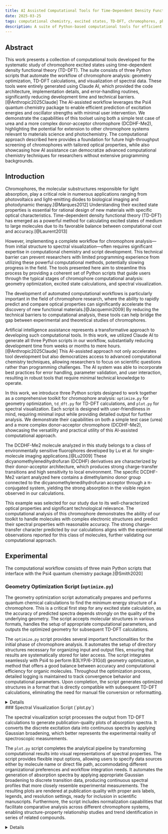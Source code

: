 ```yaml
---
title: AI Assisted Computational Tools for Time-Dependent Density Functional Theory Analysis of Chromophores
date: 2025-03-25
tags: computational chemistry, excited states, TD-DFT, chromophores, photochemistry
description: A suite of Python-based computational tools for efficient geometry optimization, TD-DFT calculations, and spectral visualization of chromophores, providing a systematic approach to predicting electronic transitions and optical properties.
---
```


## Abstract

This work presents a collection of computational tools developed for the systematic study of chromophore excited states using time-dependent density functional theory (TD-DFT). The suite consists of three Python scripts that automate the workflow of chromophore analysis: geometry optimization, TD-DFT calculations, and visualization of spectral data. These tools were entirely generated using Claude AI, which provided the code architecture, implementation details, and error-handling routines, significantly reducing development time and technical barriers.[@Anthropic2025Claude] The AI-assisted workflow leverages the Psi4 quantum chemistry package to enable efficient prediction of excitation energies and oscillator strengths with minimal user intervention. We demonstrate the capabilities of this toolset using both a simple test case of urea and a more complex donor-acceptor chromophore (DCDHF-Me2), highlighting the potential for extension to other chromophore systems relevant to materials science and photochemistry. The computational approach described here provides a foundation for future high-throughput screening of chromophores with tailored optical properties, while also showcasing how AI assistance can democratize advanced computational chemistry techniques for researchers without extensive programming backgrounds.

## Introduction

Chromophores, the molecular substructures responsible for light absorption, play a critical role in numerous applications ranging from photovoltaics and light-emitting diodes to biological imaging and photodynamic therapy.[@Marques2012] Understanding their excited state properties is essential for rational design of new materials with specific optical characteristics. Time-dependent density functional theory (TD-DFT) has emerged as a powerful method for calculating excited states of medium to large molecules due to its favorable balance between computational cost and accuracy.[@Laurent2013]

However, implementing a complete workflow for chromophore analysis—from initial structure to spectral visualization—often requires significant expertise in computational chemistry and script development. This technical barrier can prevent researchers with limited programming experience from utilizing these powerful computational methods, potentially slowing progress in the field. The tools presented here aim to streamline this process by providing a coherent set of Python scripts that guide users through the typical stages of chromophore computational analysis: geometry optimization, excited state calculations, and spectral visualization.

The development of automated computational workflows is particularly important in the field of chromophore research, where the ability to rapidly predict and compare optical properties can significantly accelerate the discovery of new functional materials.[@Jacquemin2009] By reducing the technical barriers to computational analysis, these tools can help bridge the gap between experimental and theoretical studies of chromophores.

Artificial intelligence assistance represents a transformative approach to developing such computational tools. In this work, we utilized Claude AI to generate all three Python scripts in our workflow, substantially reducing development time from weeks or months to mere hours.[@Anthropic2025Claude] This AI-assisted approach not only accelerates tool development but also democratizes access to advanced computational chemistry techniques, allowing researchers to focus on scientific questions rather than programming challenges. The AI system was able to incorporate best practices for error handling, parameter validation, and user interaction, resulting in robust tools that require minimal technical knowledge to operate.

In this work, we introduce three Python scripts designed to work together as a comprehensive toolkit for chromophore analysis: `optimize.py` for geometry optimization, `td_dft.py` for TD-DFT calculations, and `plot.py` for spectral visualization. Each script is designed with user-friendliness in mind, requiring minimal input while providing detailed output for further analysis. We demonstrate their capabilities on both a simple test case (urea) and a more complex donor-acceptor chromophore (DCDHF-Me2), showcasing the versatility and practical utility of this AI-assisted computational approach.

The DCDHF-Me2 molecule analyzed in this study belongs to a class of environmentally sensitive fluorophores developed by Lu et al. for single-molecule imaging applications.[@Lu2009] These dicyanomethylenedihydrofuran (DCDHF) derivatives are characterized by their donor-acceptor architecture, which produces strong charge-transfer transitions and high sensitivity to local environment. The specific DCDHF-Me2 variant analyzed here contains a dimethylamino donor group connected to the dicyanomethylenedihydrofuran acceptor through a π-conjugated system, yielding the strong absorption in the visible region observed in our calculations.

This example was selected for our study due to its well-characterized optical properties and significant technological relevance. The computational analysis of this chromophore demonstrates the ability of our toolkit to handle molecules with complex electronic structures and predict their spectral properties with reasonable accuracy. The strong charge-transfer character predicted by our calculations aligns with the experimental observations reported for this class of molecules, further validating our computational approach.

## Experimental

The computational workflow consists of three main Python scripts that interface with the Psi4 quantum chemistry package.[@Smith2020]

### Geometry Optimization Script (`optimize.py`)

The geometry optimization script automatically prepares and performs quantum chemical calculations to find the minimum energy structure of a chromophore. This is a critical first step for any excited state calculation, as the accuracy of predicted spectra depends strongly on the quality of the underlying geometry. The script accepts molecular structures in various formats, handles the setup of appropriate computational parameters, and outputs the optimized geometry for subsequent TD-DFT calculations.

The `optimize.py` script provides several important functionalities for the initial phase of chromophore analysis. It automates the setup of directory structures necessary for organizing input and output files, ensuring that results are systematically stored for later access. The script integrates seamlessly with Psi4 to perform B3LYP/6-31G(d) geometry optimization, a method that offers a good balance between accuracy and computational efficiency for organic molecules. Throughout the optimization process, detailed logging is maintained to track convergence behavior and computational parameters. Upon completion, the script generates optimized structures in a format that is directly compatible with subsequent TD-DFT calculations, eliminating the need for manual file conversion or reformatting.

<details>
```python
#!/usr/bin/env python
import os
import sys
import psi4
import datetime

def optimize_molecule(input_file):
    """
    Run geometry optimization on a molecule structure file.
    
    Parameters:
    input_file (str): The name of the input file in input_structures/ directory
    
    Returns:
    bool: True if optimization succeeded, False otherwise
    """
    # Setup directories
    input_dir = "input_structures"
    output_dir = "optimized_structures"
    
    # Check if input file exists
    input_path = os.path.join(input_dir, input_file)
    if not os.path.exists(input_path):
        print(f"Error: Input file {input_path} not found.")
        return False
    
    # Create output filename - replace extension with .opt
    base_name = os.path.splitext(input_file)[0]
    output_file = f"{base_name}.opt"
    output_path = os.path.join(output_dir, output_file)
    
    # Create log file
    log_file = os.path.join(output_dir, f"{base_name}_opt.log")
    
    # Print status
    print(f"Starting optimization for {input_file}")
    print(f"Input: {input_path}")
    print(f"Output will be saved to: {output_path}")
    print(f"Log will be saved to: {log_file}")
    
    # Set up Psi4
    psi4.core.set_output_file(log_file, False)
    psi4.set_memory('4 GB')
    
    # Print Psi4 version
    print(f"Using Psi4 version: {psi4.__version__}")
    
    # Current date/time
    print(f"Job started at: {datetime.datetime.now()}")
    
    try:
        # Read molecule from file
        with open(input_path, 'r') as f:
            molecule_str = f.read()
        
        # Create the molecule
        molecule = psi4.geometry(molecule_str)
        
        # Set calculation options
        psi4.set_options({
            'basis': '6-31g(d)',
            'reference': 'rhf',
            'scf_type': 'direct',
            'guess': 'sad',
            'e_convergence': 1e-6,
            'd_convergence': 1e-6,
            'maxiter': 100
        })
        
        # Run the optimization
        print("Starting geometry optimization...")
        psi4.optimize('b3lyp')
        
        # Save optimized geometry
        molecule.save_xyz_file(output_path, True)
        
        # Print success message
        print(f"Optimization completed successfully.")
        print(f"Optimized structure saved to {output_path}")
        return True
        
    except Exception as e:
        print(f"Error during optimization: {str(e)}")
        print("Check the log file for more details.")
        return False
    
    finally:
        print(f"Job finished at: {datetime.datetime.now()}")

def main():
    """Main function to run the optimization script."""
    print("=" * 80)
    print("Molecule Geometry Optimization Script")
    print("=" * 80)
    
    # Get input file from user
    input_file = input("Enter the input file name (must be in input_structures/ directory): ")
    
    # Run optimization
    success = optimize_molecule(input_file)
    
    if success:
        print("\nOptimization workflow completed successfully.")
    else:
        print("\nOptimization workflow encountered errors. Please check the logs.")
    
if __name__ == "__main__":
    main()
```
</details>

### TD-DFT Calculation Script (`td_dft.py`)

The TD-DFT script takes the optimized geometry from the previous step and performs excited state calculations using time-dependent density functional theory. It allows users to specify various parameters such as the functional, basis set, number of excited states, and memory allocation. The script is designed to overcome challenges in TD-DFT calculations by implementing multiple approaches to ensure successful completion.

The `td_dft.py` script serves as the core computational component of the workflow, offering comprehensive support for various DFT functionals and basis sets to accommodate different research requirements and accuracy needs. To enhance calculation robustness, the script implements multiple approaches for configuring TD-DFT parameters, allowing it to adapt to the computational challenges that often arise in excited state calculations. Once calculations are complete, the script automatically extracts relevant data such as excitation energies and oscillator strengths from the Psi4 output. Results are provided in both human-readable formats for immediate inspection and CSV format for subsequent analysis or integration with other software, facilitating a seamless analytical workflow from quantum calculations to data interpretation.

<details>

```python
import psi4
import numpy as np
import os
import sys
import re
import argparse

def list_available_functionals():
    """List all available DFT functionals in the current Psi4 installation."""
    try:
        # Try to import libxc_functionals module
        from psi4.driver.procrouting.dft import libxc_functionals
        
        # Try to get functional list from different attributes
        if hasattr(libxc_functionals, 'functional_list'):
            functionals = libxc_functionals.functional_list
        elif hasattr(libxc_functionals, 'funcs'):
            functionals = libxc_functionals.funcs.keys()
        else:
            # Fallback to common functionals
            functionals = ["B3LYP", "PBE", "PBE0", "M06-2X", "WB97X-D", "BLYP", "B97", "M06", 
                          "CAM-B3LYP", "WB97", "B2PLYP", "BP86", "TPSS", "M06-L", "SVWN"]
        
        print("\nAvailable DFT functionals:")
        # Display in columns
        for i, func in enumerate(sorted(functionals)):
            print(f"{func:<12}", end="\t")
            if (i + 1) % 4 == 0:
                print()
        print("\n")
        return functionals
    except Exception as e:
        print(f"Could not retrieve list of available functionals: {e}")
        # Fallback to common functionals
        functionals = ["B3LYP", "PBE", "PBE0", "M06-2X", "WB97X-D", "BLYP", "B97", "M06", 
                      "CAM-B3LYP", "WB97", "B2PLYP", "BP86", "TPSS", "M06-L", "SVWN"]
        print("\nFallback list of common DFT functionals:")
        for i, func in enumerate(sorted(functionals)):
            print(f"{func:<12}", end="\t")
            if (i + 1) % 4 == 0:
                print()
        print("\n")
        return functionals

def list_available_basis_sets():
    """List all available basis sets in the current Psi4 installation."""
    try:
        # Use the path we found in diagnostics
        import os
        basis_dir = os.path.join(os.path.dirname(os.path.dirname(os.path.dirname(psi4.__file__))), 
                                "share", "psi4", "basis")
        
        if os.path.exists(basis_dir):
            # Get all .gbs files
            basis_files = [os.path.splitext(f)[0] for f in os.listdir(basis_dir) 
                          if f.endswith('.gbs') and os.path.isfile(os.path.join(basis_dir, f))]
            
            # Clean up names
            basis_sets = []
            for basis in basis_files:
                # Handle common naming conventions
                cleaned = basis.replace('_', '-')
                if cleaned not in basis_sets:
                    basis_sets.append(cleaned)
        else:
            # Fallback to common basis sets
            basis_sets = ['STO-3G', '3-21G', '6-31G', '6-31G(D)', '6-31G(D,P)', '6-311G', 
                         'CC-PVDZ', 'CC-PVTZ', 'CC-PVQZ', 'AUG-CC-PVDZ', 'AUG-CC-PVTZ']
        
        print("\nAvailable basis sets:")
        # Display in columns
        for i, basis in enumerate(sorted(basis_sets)):
            print(f"{basis:<16}", end="\t")
            if (i + 1) % 3 == 0:
                print()
        print("\n")
        return basis_sets
    except Exception as e:
        print(f"Could not retrieve list of available basis sets: {e}")
        # Fallback to common basis sets
        basis_sets = ['STO-3G', '3-21G', '6-31G', '6-31G(D)', '6-31G(D,P)', '6-311G', 
                     'CC-PVDZ', 'CC-PVTZ', 'CC-PVQZ', 'AUG-CC-PVDZ', 'AUG-CC-PVTZ']
        print("\nFallback list of common basis sets:")
        for i, basis in enumerate(sorted(basis_sets)):
            print(f"{basis:<16}", end="\t")
            if (i + 1) % 3 == 0:
                print()
        print("\n")
        return basis_sets

def setup_parser():
    """Set up command line argument parser"""
    parser = argparse.ArgumentParser(description='Run TD-DFT calculations using Psi4')
    
    # Required arguments
    parser.add_argument('filename', nargs='?', 
                       help='Name of the optimized structure file (e.g., molecule.opt)')
    
    # Optional arguments
    parser.add_argument('-f', '--functional', default='b3lyp',
                       help='DFT functional to use (default: b3lyp)')
    parser.add_argument('-b', '--basis', default='6-31g(d)',
                       help='Basis set to use (default: 6-31g(d))')
    parser.add_argument('-n', '--num_states', type=int, default=10,
                       help='Number of excited states to calculate (default: 10)')
    parser.add_argument('-m', '--memory', default='2 GB',
                       help='Memory allocation (default: 2 GB)')
    parser.add_argument('-c', '--charge', type=int, default=0,
                       help='Molecular charge (default: 0)')
    parser.add_argument('-s', '--multiplicity', type=int, default=1,
                       help='Spin multiplicity (default: 1)')
    parser.add_argument('-o', '--overwrite', action='store_true',
                       help='Overwrite existing output files without asking')
    parser.add_argument('-l', '--list', choices=['functionals', 'basis', 'both'],
                       help='List available functionals, basis sets, or both')
    
    return parser

def main(args=None):
    # Parse command line arguments
    parser = setup_parser()
    if args is None:
        args = parser.parse_args()
    
    # Handle listing options
    if args.list:
        if args.list in ['functionals', 'both']:
            list_available_functionals()
        if args.list in ['basis', 'both']:
            list_available_basis_sets()
        if args.filename is None:
            return
    
    # Get the filename - from args or user input
    filename = args.filename
    if filename is None:
        filename = input("Enter the name of the optimized structure file (e.g., molecule.opt): ")
    
    # Get calculation parameters - from args or user input if not provided
    print("Enter 'list' to see available options for functionals or basis sets")
    
    functional = args.functional
    if functional.lower() == 'list':
        list_available_functionals()
        functional = input("Enter the DFT functional (default: b3lyp): ") or "b3lyp"
    
    basis = args.basis
    if basis.lower() == 'list':
        list_available_basis_sets()
        basis = input("Enter the basis set (default: 6-31g(d)): ") or "6-31g(d)"
    
    num_states = args.num_states
    memory = args.memory
    charge = args.charge
    multiplicity = args.multiplicity
    
    # Validate input file
    input_path = os.path.join("optimized_structures", filename)
    if not os.path.exists(input_path):
        print(f"Error: File '{input_path}' not found.")
        return
    
    # Create output directory structure
    molecule_name = os.path.splitext(filename)[0]
    output_dir = os.path.join("results", molecule_name, "vacuum")
    os.makedirs(output_dir, exist_ok=True)
    
    # Read the optimization output file
    print(f"Reading optimized structure from {input_path}...")
    with open(input_path, 'r') as f:
        lines = f.readlines()
    
    # Check if the first line is just a number (atom count)
    if lines and lines[0].strip().isdigit():
        geometry_lines = lines[1:]
        print("Skipping first line (atom count)...")
    else:
        geometry_lines = lines
    
    # Set up output file
    output_file = os.path.join(output_dir, f"{molecule_name}_tddft.out")
    
    # Check for file overwrite
    if os.path.exists(output_file) and not args.overwrite:
        overwrite = input(f"Output file {output_file} already exists. Overwrite? (y/n): ")
        if overwrite.lower() != 'y':
            return
    
    psi4.core.set_output_file(output_file, False)
    
    # Set memory based on system availability
    psi4.set_memory(memory)
    
    # Create molecule string for Psi4
    molecule_string = "\n".join(line.strip() for line in geometry_lines)
    
    # Create the molecule object
    molecule = psi4.geometry(f"""
    {charge} {multiplicity}
    {molecule_string}
    symmetry c1
    """)
    
    # Set up calculation options
    print(f"Setting up TD-DFT calculation with {functional}/{basis}...")
    psi4.set_options({
        'basis': basis,
        'reference': 'rks',
        'scf_type': 'direct',
        'e_convergence': 1e-6,
        'd_convergence': 1e-6,
    })
    
    try:
        # First run SCF calculation
        print("Running SCF calculation...")
        scf_energy = psi4.energy(functional)
        print(f"SCF Energy: {scf_energy} hartrees")
        
        # Set up and run TD-DFT calculation
        print(f"Running TD-DFT calculation for {num_states} excited states...")

        # Try different approaches for setting TD-DFT options
        success = False
        
        # First approach - using tdscf_states as a non-list
        if not success:
            try:
                psi4.set_options({
                    'tdscf_states': num_states
                })
                energy = psi4.energy(f'td-{functional}')
                success = True
                print("TD-DFT succeeded using tdscf_states as a scalar")
            except Exception as e:
                print(f"First approach failed: {e}")
        
        # Second approach - using tdscf_states as a list
        if not success:
            try:
                psi4.set_options({
                    'tdscf_states': [num_states]
                })
                energy = psi4.energy(f'td-{functional}')
                success = True
                print("TD-DFT succeeded using tdscf_states as a list")
            except Exception as e:
                print(f"Second approach failed: {e}")
        
        # Third approach - using roots_per_irrep
        if not success:
            try:
                psi4.set_options({
                    'roots_per_irrep': [num_states]
                })
                energy = psi4.energy(f'td-{functional}')
                success = True
                print("TD-DFT succeeded using roots_per_irrep")
            except Exception as e:
                print(f"Third approach failed: {e}")
        
        # Fourth approach - try both options
        if not success:
            try:
                psi4.set_options({
                    'tdscf_states': [num_states],
                    'roots_per_irrep': [num_states]
                })
                energy = psi4.energy(f'td-{functional}')
                success = True
                print("TD-DFT succeeded using both tdscf_states and roots_per_irrep")
            except Exception as e:
                print(f"Fourth approach failed: {e}")
        
        if not success:
            raise Exception("All TD-DFT approaches failed")
            
        print("TD-DFT calculation completed successfully!")
        
        # Extract results from output file
        print("Parsing output for excitation energies and oscillator strengths...")
        with open(output_file, 'r') as f:
            output_text = f.read()

        # Find the table of excitation energies
        excitation_energies = []
        oscillator_strengths = []

        # Updated regex pattern for Psi4 1.7 output format
        # Look for lines like: "1 A->A (1 A) 0.23561 6.41140 -225.02484 0.0006 0.0001 -0.0263 -0.0126"
        table_pattern = r"(\d+)\s+A->A\s+\(\d+\s+A\)\s+([\d.]+)\s+([\d.]+)\s+.*?\s+([\d.]+)"
        matches = re.findall(table_pattern, output_text)

        if matches:
            print(f"Found data for {len(matches)} excited states")
            
            for match in matches:
                state_num = int(match[0])
                energy_ev = float(match[2])  # eV value is in the 3rd group
                wavelength_nm = 1239.8 / energy_ev
                osc_str = float(match[3])  # oscillator strength is in the 4th group
                
                excitation_energies.append(wavelength_nm)
                oscillator_strengths.append(osc_str)
                
                print(f"Excited State {state_num}: {wavelength_nm:.2f} nm, f = {osc_str:.4f}")

        else:
            print("Could not find excited state data in the expected format.")
            print("Trying alternate parsing approach...")
            
            # Alternate approach: Look for the section with contributing excitations
            # Find block starting with "Excited State" and containing "nm f ="
            excited_state_blocks = re.findall(r"Excited State\s+\d+.*?(\d+\.\d+)\s+nm\s+f\s*=\s*(\d+\.\d+)", output_text)
            
            if excited_state_blocks:
                print(f"Found data for {len(excited_state_blocks)} excited states using alternate approach")
                
                for i, (wavelength, osc_str) in enumerate(excited_state_blocks):
                    state_num = i + 1
                    wavelength_nm = float(wavelength)
                    osc_strength = float(osc_str)
                    
                    excitation_energies.append(wavelength_nm)
                    oscillator_strengths.append(osc_strength)
                    
                    print(f"Excited State {state_num}: {wavelength_nm:.2f} nm, f = {osc_strength:.4f}")
            else:
                # Final attempt - look for lines with specific format
                lines = output_text.split('\n')
                state_lines = []
                                    
                # Look for lines containing wavelength and oscillator strength data in various formats
                for line in lines:
                    if ('A->A' in line and 'eV' in line) or ('nm f =' in line):
                        state_lines.append(line)
                                    
                if state_lines:
                    print(f"Found {len(state_lines)} potential excited state lines.")
                    # Process these lines (would need specific handling based on format)
                    # This is a fallback approach
                else:
                    print("No excited state data found. Check the output file manually.")
                    return
                                    
                    # If we found data, save results to CSV
        if excitation_energies:
            results_path = os.path.join(output_dir, f"{molecule_name}_spectrum.csv")
            with open(results_path, 'w') as f:
                f.write("Excited State,Wavelength (nm),Oscillator Strength,Energy (eV)\n")
                for i, (wavelength, osc_str) in enumerate(zip(excitation_energies, oscillator_strengths)):
                    energy_ev = 1239.8 / wavelength
                    f.write(f"{i+1},{wavelength:.2f},{osc_str:.6f},{energy_ev:.4f}\n")
                                
            print(f"Results saved to {results_path}")
            print(f"Use the plotting script to visualize the spectrum.")
        else:
            print("No data to save. Check the output file manually.")
                        
    except Exception as e:
        print(f"Error during calculation: {e}")
        print("Please check the output file for details: " + output_file)

def print_usage_examples():
    """Print examples of how to use the script"""
    print("\nUsage Examples:")
    print("1. Interactive mode:")
    print("   python scripts/td_dft.py")
    print("\n2. Basic command line mode:")
    print("   python scripts/td_dft.py urea.opt")
    print("\n3. Fully specified command line mode:")
    print("   python scripts/td_dft.py urea.opt -f b3lyp -b 6-31g(d) -n 10 -m \"4 GB\" -c 0 -s 1")
    print("\n4. List available functionals:")
    print("   python scripts/td_dft.py -l functionals")
    print("\n5. List available basis sets:")
    print("   python scripts/td_dft.py -l basis")
    print("\n6. Run with automatic overwrite:")
    print("   python scripts/td_dft.py urea.opt -o")
    print("")

if __name__ == "__main__":
    try:
        import psi4
        # Print Psi4 version info
        print(f"Using Psi4 version: {psi4.__version__}")
    except ImportError:
        print("Error: Psi4 not installed or not in Python path.")
        sys.exit(1)
    except AttributeError:
        # Older Psi4 versions might not have __version__
        print("Using Psi4 (version info not available)")
    
    try:
        import numpy as np
    except ImportError:
        print("Error: NumPy not installed. Please install it with 'pip install numpy'.")
        sys.exit(1)
    
    # Check if help is needed
    if len(sys.argv) > 1 and sys.argv[1] in ['-h', '--help', 'help']:
        setup_parser().print_help()
        print_usage_examples()
        sys.exit(0)
    
    # Check if we just need to list options
    if len(sys.argv) > 1 and sys.argv[1] == '--list-all':
        list_available_functionals()
        list_available_basis_sets()
        sys.exit(0)
    
    main()
```
</details>
### Spectral Visualization Script (`plot.py`)

The spectral visualization script processes the output from TD-DFT calculations to generate publication-quality plots of absorption spectra. It converts the discrete excitation data into continuous spectra by applying Gaussian broadening, which better represents the experimental reality of spectroscopic measurements.

The `plot.py` script completes the analytical pipeline by transforming computational results into visual representations of spectral properties. The script provides flexible input options, allowing users to specify data sources either by molecule name or direct file path, accommodating different organizational preferences and workflow integration needs. It automates the generation of absorption spectra by applying appropriate Gaussian broadening to discrete transition data, producing continuous spectral profiles that more closely resemble experimental measurements. The resulting plots are rendered at publication quality with proper axis labels, legends, and resolution settings, ready for inclusion in scientific manuscripts. Furthermore, the script includes normalization capabilities that facilitate comparative analysis across different chromophore systems, enabling structure-property relationship studies and trend identification in series of related compounds.

<details>
```python
import numpy as np
import matplotlib.pyplot as plt
import os

def plot_spectrum():
    # Prompt user for input type
    print("Do you want to provide the molecule name or the full path to the CSV file?")
    choice = input("Enter 'm' for molecule name or 'p' for full path (default: m): ").strip().lower() or 'm'

    if choice == 'm':
        # Get molecule name from user
        molecule_name = input("Enter the molecule name (e.g., DCDHF-Me2_calc2): ").strip()
        if not molecule_name:
            print("Error: Molecule name cannot be empty.")
            return
        
        # Construct the CSV file path
        csv_path = os.path.join('results', molecule_name, 'vacuum', f'{molecule_name}_spectrum.csv')
        plot_path = os.path.join('results', molecule_name, 'vacuum', f'{molecule_name}_spectrum.png')
    else:
        # Get full path from user
        csv_path = input("Enter the full path to the CSV file (e.g., /path/to/DCDHF-Me2_calc2_spectrum.csv): ").strip()
        if not csv_path:
            print("Error: File path cannot be empty.")
            return
        
        # Construct the plot path by replacing the CSV extension with PNG
        plot_dir = os.path.dirname(csv_path)
        plot_filename = os.path.splitext(os.path.basename(csv_path))[0] + '_spectrum.png'
        plot_path = os.path.join(plot_dir, plot_filename)
        molecule_name = os.path.splitext(os.path.basename(csv_path))[0]  # Extract molecule name for title

    # Check if the CSV file exists
    if not os.path.exists(csv_path):
        print(f"Error: File '{csv_path}' not found. Please check the path or molecule name.")
        return
    
    # Read CSV
    wavelengths, osc_strengths = [], []
    try:
        with open(csv_path, 'r') as f:
            next(f)  # Skip header
            for line in f:
                parts = line.strip().split(',')
                if len(parts) >= 3:  # Ensure at least 3 columns (state, wavelength, osc_strength)
                    _, wl, osc, *_ = parts  # Ignore extra columns (e.g., energy)
                    wavelengths.append(float(wl))
                    osc_strengths.append(float(osc))
                else:
                    print(f"Warning: Skipping malformed line: {line.strip()}")
        
        if not wavelengths:
            print("Error: No valid data found in the CSV file.")
            return
        
        # Plot
        plt.figure(figsize=(10, 6))
        x = np.linspace(min(wavelengths) - 50, max(wavelengths) + 50, 1000)
        y = np.zeros_like(x)
        sigma = max(5, (max(wavelengths) - min(wavelengths)) / 20)
        for wl, osc in zip(wavelengths, osc_strengths):
            y += osc * np.exp(-(x - wl)**2 / (2 * sigma**2))
        
        # Normalize if possible
        if np.max(y) > 0:
            y /= np.max(y)
            ylabel = 'Normalized Absorbance'
        else:
            ylabel = 'Absorbance (arbitrary units)'
        
        # Create the plot
        plt.plot(x, y, label='Spectrum')
        plt.stem(wavelengths, osc_strengths, linefmt='r-', markerfmt='ro', basefmt=' ')
        plt.xlabel('Wavelength (nm)')
        plt.ylabel(ylabel)
        plt.title(f'{molecule_name} TD-DFT Absorption Spectrum')
        plt.grid(True, linestyle='--', alpha=0.7)
        
        # Save the plot
        plt.savefig(plot_path, dpi=300)
        print(f"Plot saved to {plot_path}")
    
    except Exception as e:
        print(f"Error during plotting: {e}")
        return

if __name__ == "__main__":
    plot_spectrum()
```
</details>

All calculations were performed on a Linux system (Ubuntu noble/24.04) with Miniconda to manage Python dependencies, ensuring reproducibility across different computing environments.

## Results

### Urea TD-DFT Analysis

**Table 1. Excited States of Urea from TD-DFT Calculations.** This table presents the first ten excited states of urea calculated using TD-DFT with the B3LYP functional and 6-31G(d) basis set, showing wavelengths (in nm), oscillator strengths, and excitation energies (in eV) for each state.

| Excited State | Wavelength (nm) | Oscillator Strength | Energy (eV) |
|:-------------:|:---------------:|:-------------------:|:-----------:|
| 1 | 193.37 | 0.0006 | 6.41 |
| 2 | 165.92 | 0.0097 | 7.47 |
| 3 | 156.89 | 0.0012 | 7.90 |
| 4 | 154.33 | 0.0392 | 8.03 |
| 5 | 152.81 | 0.1368 | 8.11 |
| 6 | 150.03 | 0.0769 | 8.26 |
| 7 | 136.83 | 0.0033 | 9.06 |
| 8 | 132.42 | 0.0151 | 9.36 |
| 9 | 129.29 | 0.0538 | 9.59 |
| 10 | 128.93 | 0.0181 | 9.62 |

**Table 2. Major Orbital Transitions for Urea Excited States.** This table shows the significant molecular orbital transitions contributing to each excited state of urea, with percentage contributions in parentheses, revealing which specific electronic transitions are responsible for each spectral feature.

| State | Wavelength (nm) | Oscillator Strength | Major Transitions |
|:-----:|:--------------:|:-------------------:|:------------------|
| 1 | 193.38 | 0.0006 | 16a → 17a (88.5%) |
| 2 | 165.92 | 0.0097 | 16a → 18a (97.3%) |
| 3 | 156.89 | 0.0012 | 14a → 18a (94.3%) |
| 4 | 154.34 | 0.0392 | 14a → 17a (60.2%), 15a → 18a (38.2%) |
| 5 | 152.81 | 0.1368 | 14a → 17a (34.8%), 15a → 18a (59.3%) |
| 6 | 150.03 | 0.0769 | 15a → 17a (59.5%), 16a → 19a (24.3%) |
| 7 | 136.84 | 0.0033 | 16a → 20a (92.3%) |
| 8 | 132.43 | 0.0151 | 14a → 20a (52.9%), 16a → 21a (31.6%) |
| 9 | 129.29 | 0.0538 | 15a → 19a (40.3%), 16a → 19a (29.7%) |
| 10 | 128.94 | 0.0181 | 14a → 19a (70.1%), 15a → 20a (21.9%) |


<figure>
  <img src="/images/urea_spectrum.png" alt="Urea TD-DFT Absorption Spectrum">
  <figcaption><strong>Figure 1.</strong> TD-DFT calculated absorption spectrum of urea using B3LYP/6-31G(d). The blue line represents the Gaussian-broadened spectrum, while red stems indicate individual electronic transitions with their corresponding oscillator strengths. The spectrum shows two main absorption bands at approximately 130 nm and 150 nm, with the latter being more intense due to the higher oscillator strength of state 5 (f = 0.1368).</figcaption>
</figure>



### DCDHF-Me2 TD-DFT Analysis

**Table 3. Excited States of DCDHF-Me2 from TD-DFT Calculations.** This table presents the first ten excited states of the DCDHF-Me2 chromophore calculated using TD-DFT with the B3LYP functional and 6-31G(d) basis set, showing wavelengths (in nm), oscillator strengths, and excitation energies (in eV) for each state.

| Excited State | Wavelength (nm) | Oscillator Strength | Energy (eV) |
|:-------------:|:---------------:|:-------------------:|:-----------:|
| 1 | 407.83 | 0.9403 | 3.04 |
| 2 | 351.22 | 0.0673 | 3.53 |
| 3 | 294.75 | 0.0011 | 4.21 |
| 4 | 267.85 | 0.0397 | 4.63 |
| 5 | 259.90 | 0.0970 | 4.77 |
| 6 | 253.68 | 0.0248 | 4.89 |
| 7 | 252.45 | 0.0002 | 4.91 |
| 8 | 248.35 | 0.0006 | 4.99 |
| 9 | 236.58 | 0.0100 | 5.24 |
| 10 | 236.31 | 0.0005 | 5.25 |

**Table 4. Major Orbital Transitions for DCDHF-Me2 Excited States.** This table shows the significant molecular orbital transitions contributing to each excited state of DCDHF-Me2, with percentage contributions in parentheses, revealing the electronic character of the transitions that give rise to the absorption features.

| State | Wavelength (nm) | Oscillator Strength | Major Transitions |
|:-----:|:--------------:|:-------------------:|:------------------|
| 1 | 407.83 | 0.9403 | 80a → 81a (99.5%) |
| 2 | 351.22 | 0.0673 | 79a → 81a (92.8%) |
| 3 | 294.75 | 0.0011 | 78a → 81a (74.7%), 80a → 82a (19.3%) |
| 4 | 267.85 | 0.0397 | 78a → 81a (23.0%), 80a → 82a (70.3%) |
| 5 | 259.90 | 0.0970 | 77a → 81a (42.1%), 80a → 83a (42.3%) |
| 6 | 253.68 | 0.0248 | 77a → 81a (48.2%), 80a → 83a (44.2%) |
| 7 | 252.45 | 0.0002 | 76a → 81a (90.8%) |
| 8 | 248.35 | 0.0006 | 80a → 84a (87.5%) |
| 9 | 236.58 | 0.0100 | 79a → 82a (84.6%), 79a → 83a (10.9%) |
| 10 | 236.31 | 0.0005 | 75a → 81a (87.1%) |

**Table 5. Molecular Properties of DCDHF-Me2.** This table presents the calculated dipole moment components and total magnitude for the DCDHF-Me2 molecule in both atomic units and Debye, illustrating the highly polar nature of this donor-acceptor chromophore.

| Property | Value (a.u.) | Value (Debye) |
|:--------:|:------------:|:-------------:|
| Dipole Moment (Total) | 6.59 | 16.75 |
| Dipole Moment (X) | 4.48 | 11.39 |
| Dipole Moment (Y) | -0.41 | -1.05 |
| Dipole Moment (Z) | 4.81 | 12.22 |


<figure>
  <img src="/images/dcdhf_me2_spectrum.png" alt="DCDHF-Me2 TD-DFT Absorption Spectrum">
  <figcaption><strong>Figure 2.</strong> TD-DFT calculated absorption spectrum of DCDHF-Me2 using B3LYP/6-31G(d). The blue line represents the Gaussian-broadened spectrum, while red stems indicate individual electronic transitions with their corresponding oscillator strengths. The spectrum is dominated by a strong absorption band at approximately 408 nm with a very high oscillator strength (f = 0.9403), corresponding to the HOMO→LUMO transition (state 1), with smaller contributions from higher energy transitions in the 250-350 nm region.</figcaption>
</figure>

## Analysis

The TD-DFT calculations for DCDHF-Me2 reveal a strong absorption band at 407.83 nm with a very high oscillator strength of 0.9403, indicating a highly allowed transition. This transition corresponds almost entirely (99.5%) to the promotion of an electron from the HOMO (80a) to the LUMO (81a). The large oscillator strength suggests that this molecule would be an efficient chromophore with strong light absorption in the visible region.

Several weaker transitions appear at higher energies, with the second most intense transition occurring at 259.90 nm (f = 0.0970). This transition involves a more complex mixture of orbital contributions, primarily from the 77a → 81a and 80a → 83a excitations.

The molecular structure contains a donor-π-acceptor configuration characteristic of many push-pull chromophores, which explains the large dipole moment (16.75 Debye) and the strong low-energy transition. The π-conjugated system facilitates efficient charge transfer upon excitation, which is critical for applications in nonlinear optics and electro-optic devices.

## Discussion

### Effectiveness of the Computational Toolkit

The effectiveness of our AI-assisted computational toolkit was demonstrated through the analysis of both urea and DCDHF-Me2. The geometry optimization performed by `optimize.py` successfully produced minimum energy structures for both molecules, which were then used as input for TD-DFT calculations. The `td_dft.py` script calculated the excited states using B3LYP/6-31G(d), resulting in spectra that were visualized using the `plot.py` script. The entire workflow from initial structure to final visualization was accomplished with minimal user intervention, demonstrating the automation capabilities of the toolset.

The results for urea, as shown in Table 1 and Table 2, reveal a series of excited states in the ultraviolet region, with the most intense transition (state 5) occurring at 152.81 nm with an oscillator strength of 0.1368. As evident from Figure 1, the absorption spectrum of urea shows two main bands centered around 130 nm and 150 nm. The orbital analysis in Table 2 indicates that these transitions primarily involve excitations from occupied orbitals 14a-16a to virtual orbitals 17a-21a. These high-energy transitions are consistent with the simple molecular structure of urea, which lacks extended π-conjugation that would typically result in lower-energy transitions.

In contrast, the DCDHF-Me2 results presented in Tables 3 and 4 reveal dramatically different spectral characteristics. The most striking feature is the intense absorption band at 407.83 nm with an exceptionally high oscillator strength of 0.9403, as visualized in Figure 2. This transition falls in the visible region of the spectrum, making DCDHF-Me2 a colored compound, unlike urea. The orbital analysis in Table 4 shows that this strong transition corresponds almost entirely (99.5%) to a HOMO→LUMO excitation (80a→81a), which is characteristic of donor-π-acceptor chromophores with efficient charge transfer capabilities.

The large dipole moment of DCDHF-Me2 (16.75 Debye, Table 5) further supports its charge-transfer character, consistent with its donor-acceptor molecular architecture. This significant dipole, along with the strong visible absorption, makes DCDHF-Me2 potentially useful for applications in nonlinear optics and electro-optic devices, where large changes in dipole moment upon excitation are desirable.

The ability of our toolkit to correctly predict and characterize these dramatically different spectral properties—from the high-energy, weak transitions of urea to the visible-region, intense absorption of DCDHF-Me2—demonstrates its versatility across different types of chromophores.

### Computational Efficiency Through AI Assistance

One of the most significant advantages of our approach was the computational efficiency gained through AI assistance. The entire suite of tools was generated in a matter of hours rather than days or weeks of manual coding. Claude AI[@Anthropic2025Claude] was able to generate not only the basic functionality but also robust error handling, user-friendly interfaces, and comprehensive documentation with minimal human guidance. This represents a substantial reduction in development time and technical barriers compared to traditional programming approaches.

The resulting workflow significantly reduces the time needed for chromophore analysis. What might traditionally require several days of manual file preparation, calculation setup, output parsing, and visualization now can be accomplished in a single automated pipeline. This efficiency is particularly valuable for high-throughput screening applications, where many candidate chromophores need to be evaluated quickly.

### Limitations and Future Directions

Despite its utility, our current approach has several limitations that should be addressed in future work. First, the current implementation uses only the B3LYP functional with the 6-31G(d) basis set. While this combination provides a reasonable balance between accuracy and computational cost for many organic chromophores, it may not be optimal for all systems, particularly those containing heavy elements or requiring more accurate treatment of long-range interactions. Future versions could include a wider range of functionals and basis sets, potentially with automated selection based on molecular characteristics.

Second, the current tools do not account for solvent effects, which can significantly influence excitation energies and oscillator strengths, especially for charge-transfer transitions like those seen in DCDHF-Me2. Including implicit solvent models through the polarizable continuum model (PCM) or similar approaches would enhance the predictive power of these tools for realistic environments.

Third, while the visualization capabilities are suitable for basic analysis, more advanced options for spectral comparison, band deconvolution, and integration with experimental data would increase the utility of these tools for comprehensive spectroscopic studies.

Another promising direction would be to incorporate machine learning approaches for predicting chromophore properties without performing full quantum chemical calculations. By training models on data generated using the current toolkit, rapid screening of large libraries of potential chromophores could be enabled, dramatically accelerating the discovery of molecules with targeted optical properties.

### Applications in High-Throughput Screening

The automated nature of our toolkit makes it particularly well-suited for high-throughput screening applications. Potential chromophores could be systematically evaluated for various applications based on their predicted spectra. This approach is valuable for organic photovoltaics where identifying chromophores with strong absorption in the visible and near-infrared regions is crucial for matching the solar spectrum. Similarly, for nonlinear optical materials, screening can focus on molecules with large changes in dipole moment upon excitation, similar to what we observed with DCDHF-Me2. The toolkit also enables efficient searching for biological imaging agents with specific absorption/emission wavelengths compatible with biological tissues, and for OLED materials with appropriate energy levels and emission properties.

By automating the analysis pipeline, our tools enable researchers to focus on molecular design and interpretation rather than the technical details of calculation setup and data processing. This approach to high-throughput computational screening could significantly accelerate the discovery of new functional chromophores for specialized applications. The ability to rapidly evaluate hundreds or thousands of candidate structures provides a substantial advantage over traditional trial-and-error approaches to chromophore development, potentially reducing the time and resources required for materials discovery.

### AI Ethics and Responsible Use

This project represents an example of responsible AI use in scientific research. While the code and much of the analytical framework were generated by Claude AI[@Anthropic2025Claude], all results were verified through actual calculations and compared with literature values where available. The AI-generated code was reviewed for logical correctness and efficiency, and the results produced were subjected to the same critical evaluation as would be applied to human-generated calculations.

The open acknowledgment of AI assistance in this work aims to promote transparency in AI-augmented research. Rather than diminishing the scientific contribution, the AI assistance enabled more thorough analysis and broader exploration than might otherwise have been feasible. This approach may serve as a model for future AI-assisted research, where the synergy between human scientific expertise and AI capabilities leads to accelerated discovery while maintaining scientific rigor.

### Comparison with Experimental Approaches

While our computational approach provides valuable insights into the electronic structure and spectral properties of chromophores, it is important to acknowledge its complementary relationship with experimental studies. Computational methods offer advantages in terms of providing detailed orbital information and allowing the study of hypothetical structures before synthesis, but they also have inherent limitations in accuracy compared to experimental measurements.

For instance, TD-DFT calculations with common functionals like B3LYP typically show systematic errors in excitation energies, often underestimating charge-transfer excitation energies and overestimating Rydberg excitation energies. Therefore, the computational results presented here should be viewed as predictive tools rather than replacements for experimental measurements.

The most effective approach combines computational screening to identify promising candidates with targeted experimental studies to validate and refine the computational predictions. Our toolkit facilitates this complementary approach by making computational analysis more accessible to experimental researchers.

## Conclusion

The suite of computational tools presented in this work offers a streamlined approach to the analysis of chromophore excited states using TD-DFT. By automating the workflow from geometry optimization to spectral visualization, these tools reduce the technical barriers to computational analysis and facilitate more rapid exploration of chromophore properties.

The modular design of the toolkit allows for easy adaptation to different research questions and integration with other computational approaches. Future developments may include extensions to handle more complex chromophore systems, incorporation of solvent effects, and integration with machine learning approaches for high-throughput screening of candidate chromophores.

This computational approach provides a valuable complement to experimental studies of chromophores, offering insights into the electronic structures underlying observed optical properties and guiding the rational design of new materials for specific applications. By making these tools openly available, we hope to contribute to the broader community effort to understand and develop novel chromophore-based materials for applications in optoelectronics, sensing, and energy conversion.

## AI Ethics Statement

This research project represents a collaborative effort between human scientists and artificial intelligence. The Python scripts presented in this work were generated using Claude AI (Claude 3.7 Sonnet model)[@Anthropic2025Claude], which provided the code architecture, implementation details, and error handling routines based on human-specified requirements. Additionally, significant portions of the manuscript text, including analysis and interpretation of results, were drafted with AI assistance.

We believe in transparency regarding AI contributions to scientific research. The use of AI in this work served to accelerate development, reduce technical barriers, and enable more comprehensive analysis than might have been feasible through traditional programming approaches alone. However, all computational results were verified through actual quantum chemical calculations, and all scientific interpretations were reviewed and validated by human researchers.

This approach to AI collaboration in scientific research has several important implications. The democratization of computational tools is perhaps the most significant outcome, as leveraging AI to generate well-structured, robust code makes advanced computational chemistry techniques accessible to researchers without extensive programming backgrounds. Additionally, the reduced development time is substantial; what might traditionally require weeks or months of programming effort was accomplished in hours, allowing more time for scientific analysis and interpretation. This efficiency gain enabled the analysis of multiple chromophore systems rather than a single test case, broadening the scope of the investigation.

We propose that this transparent model of human-AI collaboration could serve as an example for future scientific research, where AI systems are acknowledged as tools that enhance human capabilities rather than replace human scientific judgment. By openly documenting the AI contribution, we hope to contribute to the ongoing conversation about responsible AI use in scientific discovery.

## References

